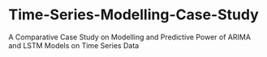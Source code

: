 # Time-Series-Modelling-Case-Study
A Comparative Case Study on Modelling and Predictive Power of ARIMA and LSTM Models on Time Series Data
